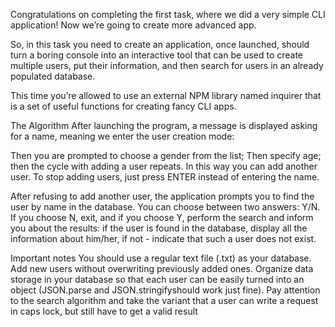Congratulations on completing the first task, where we did a very simple CLI application! Now we’re going to create more advanced app.

So, in this task you need to create an application, once launched, should turn a boring console into an interactive tool that can be used to create multiple users, put their information, and then search for users in an already populated database.

This time you’re allowed to use an external NPM library named inquirer that is a set of useful functions for creating fancy CLI apps.

The Algorithm
After launching the program, a message is displayed asking for a name, meaning we enter the user creation mode:

Then you are prompted to choose a gender from the list;
Then specify age;
then the cycle with adding a user repeats. In this way you can add another user.
To stop adding users, just press ENTER instead of entering the name.

After refusing to add another user, the application prompts you to find the user by name in the database. You can choose between two answers: Y/N. If you choose N, exit, and if you choose Y, perform the search and inform you about the results: if the user is found in the database, display all the information about him/her, if not - indicate that such a user does not exist.

Important notes
You should use a regular text file (.txt) as your database. Add new users without overwriting previously added ones.
Organize data storage in your database so that each user can be easily turned into an object (JSON.parse and JSON.stringifyshould work just fine).
Pay attention to the search algorithm and take the variant that a user can write a request in caps lock, but still have to get a valid result